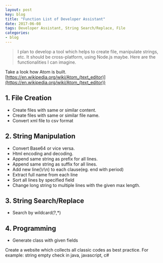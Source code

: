 ```yaml
---
layout: post
key: blog
title: "Function List of Developer Assistant"
date: 2017-06-08
tags: Developer Assistant, String Search/Replace, File
categories:
- blog
---
```


> I plan to develop a tool which helps to create file, manipulate strings, etc. It should be cross-platform, using Node.js maybe. Here are the functionalities I can imagine.

Take a look how Atom is built.
[https://en.wikipedia.org/wiki/Atom_(text_editor)](https://en.wikipedia.org/wiki/Atom_(text_editor))

## 1. File Creation
  * Create files with same or similar content.
  * Create files with same or similar file name.
  * Convert xml file to csv format

## 2. String Manipulation
  * Convert Base64 or vice versa.
  * Html encoding and decoding.
  * Append same string as prefix for all lines.
  * Append same string as suffix for all lines.
  * Add new line(\r\n) to each clause(eg. end with period)
  * Extract full name from each line
  * Sort all lines by specified field
  * Change long string to multiple lines with the given max length.

## 3. String Search/Replace
  * Search by wildcard(?,\*)

## 4. Programming
  * Generate class with given fields

Create a website which collects all classic codes as best practice.
For example: string empty check in java, javascript, c#

